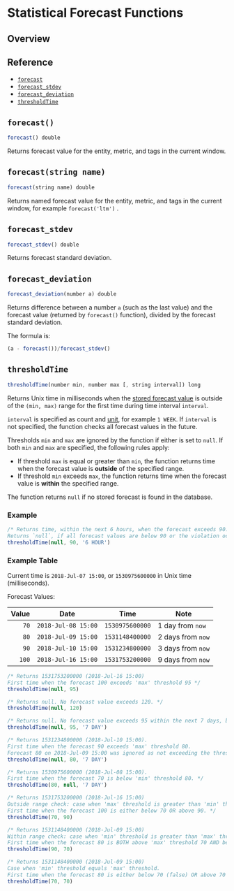 # Statistical Forecast Functions

## Overview

## Reference

* [`forecast`](#forecast)
* [`forecast_stdev`](#forecast_stdev)
* [`forecast_deviation`](#forecast_deviation)
* [`thresholdTime`](#thresholdtime)

## `forecast()`

```javascript
forecast() double
```

Returns forecast value for the entity, metric, and tags in the current window.

## `forecast(string name)`

```javascript
forecast(string name) double
```

Returns named forecast value for the entity, metric, and tags in the current window, for example `forecast('ltm')` .

## `forecast_stdev`

```javascript
forecast_stdev() double
```

Returns forecast standard deviation.

## `forecast_deviation`

```javascript
forecast_deviation(number a) double
```

Returns difference between a number `a` (such as the last value) and the forecast value (returned by `forecast()` function), divided by the forecast standard deviation.

The formula is:

```javascript
(a - forecast())/forecast_stdev()
```

## `thresholdTime`

```javascript
thresholdTime(number min, number max [, string interval]) long
```

Returns Unix time in milliseconds when the [stored forecast value](../forecasting/README.md) is outside of the `(min, max)` range for the first time during time interval `interval`.

`interval` is specified as count and [unit](../api/data/series/time-unit.md), for example `1 WEEK`. If `interval` is not specified, the function checks all forecast values in the future.

Thresholds `min` and `max` are ignored by the function if either is set to `null`. If both `min` and `max` are specified, the following rules apply:

* If threshold `max` is equal or greater than `min`, the function returns time when the forecast value is **outside** of the specified range.
* If threshold `min` exceeds `max`, the function returns time when the forecast value is **within** the specified range.

The function returns `null` if no stored forecast is found in the database.

### Example

```javascript
/* Returns time, within the next 6 hours, when the forecast exceeds 90.
Returns `null`, if all forecast values are below 90 or the violation occurs after the `6 HOUR` window. */
thresholdTime(null, 90, '6 HOUR')
```

### Example Table

Current time is `2018-Jul-07 15:00`, or `1530975600000` in Unix time (milliseconds).

Forecast Values:

| **Value** | **Date** | **Time**  | **Note** |
|---:|---|---|---|
| `70` | `2018-Jul-08 15:00` | `1530975600000` | 1 day from `now` |
| `80` | `2018-Jul-09 15:00` | `1531148400000` | 2 days from `now` |
| `90` | `2018-Jul-10 15:00` | `1531234800000` | 3 days from `now` |
| `100` | `2018-Jul-16 15:00` | `1531753200000` | 9 days from `now` |

```javascript
/* Returns 1531753200000 (2018-Jul-16 15:00)
First time when the forecast 100 exceeds 'max' threshold 95 */
thresholdTime(null, 95)
```

```javascript
/* Returns null. No forecast value exceeds 120. */
thresholdTime(null, 120)
```

```javascript
/* Returns null. No forecast value exceeds 95 within the next 7 days, by 2018-Jul-14 15:00. */
thresholdTime(null, 95, '7 DAY')
```

```javascript
/* Returns 1531234800000 (2018-Jul-10 15:00).
First time when the forecast 90 exceeds 'max' threshold 80.
Forecast 80 on 2018-Jul-09 15:00 was ignored as not exceeding the threshold. */
thresholdTime(null, 80, '7 DAY')
```

```javascript
/* Returns 1530975600000 (2018-Jul-08 15:00).
First time when the forecast 70 is below 'min' threshold 80. */
thresholdTime(80, null, '7 DAY')
```

```javascript
/* Returns 1531753200000 (2018-Jul-16 15:00)
Outside range check: case when 'max' threshold is greater than 'min' threshold.
First time when the forecast 100 is either below 70 OR above 90. */
thresholdTime(70, 90)
```

```javascript
/* Returns 1531148400000 (2018-Jul-09 15:00)
Within range check: case when 'min' threshold is greater than 'max' threshold.
First time when the forecast 80 is BOTH above 'max' threshold 70 AND below 'min' threshold 90. */
thresholdTime(90, 70)
```

```javascript
/* Returns 1531148400000 (2018-Jul-09 15:00)
Case when 'min' threshold equals 'max' threshold.
First time when the forecast 80 is either below 70 (false) OR above 70 (true). */
thresholdTime(70, 70)
```
